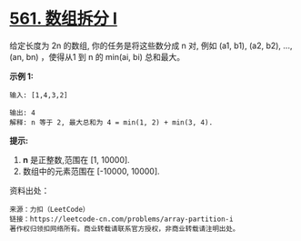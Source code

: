 # [561. 数组拆分 I](https://leetcode-cn.com/problems/array-partition-i/)

给定长度为 2n 的数组, 你的任务是将这些数分成 n 对, 例如 (a1, b1), (a2, b2), ..., (an, bn) ，使得从1 到 n 的 min(ai, bi) 总和最大。

**示例 1:**

```
输入: [1,4,3,2]

输出: 4
解释: n 等于 2, 最大总和为 4 = min(1, 2) + min(3, 4).
```

**提示:**

1. **n** 是正整数,范围在 [1, 10000].
2. 数组中的元素范围在 [-10000, 10000].



资料出处：

```
来源：力扣（LeetCode）
链接：https://leetcode-cn.com/problems/array-partition-i
著作权归领扣网络所有。商业转载请联系官方授权，非商业转载请注明出处。
```


